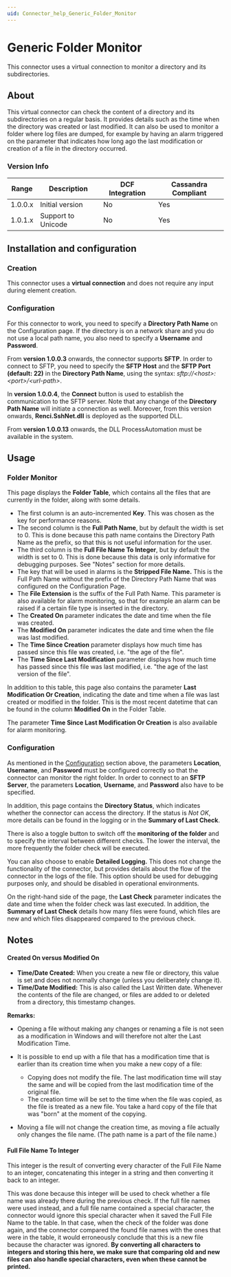 ```yaml
---
uid: Connector_help_Generic_Folder_Monitor
---
```


# Generic Folder Monitor

This connector uses a virtual connection to monitor a directory and its subdirectories.

## About

This virtual connector can check the content of a directory and its subdirectories on a regular basis. It provides details such as the time when the directory was created or last modified. It can also be used to monitor a folder where log files are dumped, for example by having an alarm triggered on the parameter that indicates how long ago the last modification or creation of a file in the directory occurred.

### Version Info

| Range   | Description        | DCF Integration | Cassandra Compliant |
|---------|--------------------|-----------------|---------------------|
| 1.0.0.x | Initial version    | No              | Yes                 |
| 1.0.1.x | Support to Unicode | No              | Yes                 |

## Installation and configuration

### Creation

This connector uses a **virtual connection** and does not require any input during element creation.

### Configuration

For this connector to work, you need to specify a **Directory Path Name** on the Configuration page. If the directory is on a network share and you do not use a local path name, you also need to specify a **Username** and **Password**.

From **version 1.0.0.3** onwards, the connector supports **SFTP**. In order to connect to SFTP, you need to specify the **SFTP Host** and the **SFTP Port (default: 22)** in the **Directory Path Name**, using the syntax: *sftp://\<host\>:\<port\>/\<url-path\>*.

In **version 1.0.0.4**, the **Connect** button is used to establish the communication to the SFTP server. Note that any change of the **Directory Path Name** will initiate a connection as well. Moreover, from this version onwards, **Renci.SshNet.dll** is deployed as the supported DLL.

From **version 1.0.0.13** onwards, the DLL ProcessAutomation must be available in the system.

## Usage

### Folder Monitor

This page displays the **Folder Table**, which contains all the files that are currently in the folder, along with some details.

- The first column is an auto-incremented **Key**. This was chosen as the key for performance reasons.
- The second column is the **Full Path Name**, but by default the width is set to 0. This is done because this path name contains the Directory Path Name as the prefix, so that this is not useful information for the user.
- The third column is the **Full File Name To Integer**, but by default the width is set to 0. This is done because this data is only informative for debugging purposes. See "Notes" section for more details.
- The key that will be used in alarms is the **Stripped File Name.** This is the Full Path Name without the prefix of the Directory Path Name that was configured on the Configuration Page.
- The **File Extension** is the suffix of the Full Path Name. This parameter is also available for alarm monitoring, so that for example an alarm can be raised if a certain file type is inserted in the directory.
- The **Created On** parameter indicates the date and time when the file was created.
- The **Modified On** parameter indicates the date and time when the file was last modified.
- The **Time Since Creation** parameter displays how much time has passed since this file was created, i.e. "the age of the file".
- The **Time Since Last Modification** parameter displays how much time has passed since this file was last modified, i.e. "the age of the last version of the file".

In addition to this table, this page also contains the parameter **Last Modification Or Creation**, indicating the date and time when a file was last created or modified in the folder. This is the most recent datetime that can be found in the column **Modified On** in the Folder Table.

The parameter **Time Since Last Modification Or Creation** is also available for alarm monitoring.

### Configuration

As mentioned in the [Configuration](#configuration) section above, the parameters **Location**, **Username**, and **Password** must be configured correctly so that the connector can monitor the right folder. In order to connect to an **SFTP Server**, the parameters **Location**, **Username**, and **Password** also have to be specified.

In addition, this page contains the **Directory Status**, which indicates whether the connector can access the directory. If the status is *Not OK*, more details can be found in the logging or in the **Summary of Last Check**.

There is also a toggle button to switch off the **monitoring of the folder** and to specify the interval between different checks. The lower the interval, the more frequently the folder check will be executed.

You can also choose to enable **Detailed Logging.** This does not change the functionality of the connector, but provides details about the flow of the connector in the logs of the file. This option should be used for debugging purposes only, and should be disabled in operational environments.

On the right-hand side of the page, the **Last Check** parameter indicates the date and time when the folder check was last executed. In addition, the **Summary of Last Check** details how many files were found, which files are new and which files disappeared compared to the previous check.

## Notes

#### Created On versus Modified On

- **Time/Date Created:** When you create a new file or directory, this value is set and does not normally change (unless you deliberately change it).
- **Time/Date Modified:** This is also called the Last Written date. Whenever the contents of the file are changed, or files are added to or deleted from a directory, this timestamp changes.

**Remarks:**

- Opening a file without making any changes or renaming a file is not seen as a modification in Windows and will therefore not alter the Last Modification Time.

- It is possible to end up with a file that has a modification time that is earlier than its creation time when you make a new copy of a file:

  - Copying does not modify the file. The last modification time will stay the same and will be copied from the last modification time of the original file.
  - The creation time will be set to the time when the file was copied, as the file is treated as a new file. You take a hard copy of the file that was "born" at the moment of the copying.

- Moving a file will not change the creation time, as moving a file actually only changes the file name. (The path name is a part of the file name.)

#### Full File Name To Integer

This integer is the result of converting every character of the Full File Name to an integer, concatenating this integer in a string and then converting it back to an integer.

This was done because this integer will be used to check whether a file name was already there during the previous check. If the full file names were used instead, and a full file name contained a special character, the connector would ignore this special character when it saved the Full File Name to the table. In that case, when the check of the folder was done again, and the connector compared the found file names with the ones that were in the table, it would erroneously conclude that this is a new file because the character was ignored. **By converting all characters to integers and storing this here, we make sure that comparing old and new files can also handle special characters, even when these cannot be printed.**
